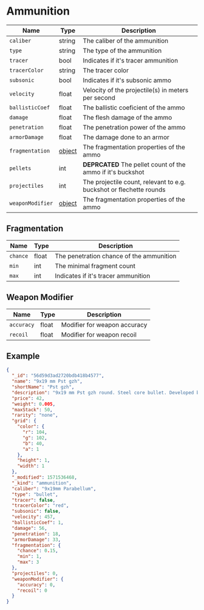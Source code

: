 # Ammunition

| Name  | Type   | Description          |
| ----- | ------ | -------------------- |
| `caliber` | string | The caliber of the ammunition |
| `type` | string | The type of the ammunition |
| `tracer` | bool | Indicates if it's tracer ammunition |
| `tracerColor` | string | The tracer color |
| `subsonic` | bool | Indicates if it's subsonic ammo |
| `velocity` | float | Velocity of the projectile(s) in meters per second |
| `ballisticCoef` | float | The ballistic coeficient of the ammo |
| `damage` | float | The flesh damage of the ammo |
| `penetration` | float | The penetration power of the ammo |
| `armorDamage` | float | The damage done to an armor |
| `fragmentation` | [object](#fragmentation) | The fragmentation properties of the ammo |
| `pellets` | int | **DEPRCATED** The pellet count of the ammo if it's buckshot |
| `projectiles` | int | The projectile count, relevant to e.g. buckshot or flechette rounds |
| `weaponModifier` | [object](#weapon-modifier) | The fragmentation properties of the ammo |

## Fragmentation
| Name  | Type   | Description          |
| ----- | ------ | -------------------- |
| `chance` | float | The penetration chance of the ammunition |
| `min` | int | The minimal fragment count |
| `max` | int | Indicates if it's tracer ammunition |

## Weapon Modifier
| Name  | Type   | Description          |
| ----- | ------ | -------------------- |
| `accuracy` | float | Modifier for weapon accuracy |
| `recoil` | float | Modifier for weapon recoil |

## Example
```JSON
{
  "_id": "56d59d3ad2720bdb418b4577",
  "name": "9x19 mm Pst gzh",
  "shortName": "Pst gzh",
  "description": "9x19 mm Pst gzh round. Steel core bullet. Developed by TSNIITOCHMASH in the early 90s. Bullet weight — 5,4 g, muzzle velocity — 445—470 m/s. It outperforms the commercially available 9×19 mm Parabellum ordnance and corresponds to the more powerful 9×19 mm NATO army rounds (9×19 +P). The bullet hits through 4 mm plate of St.3 steel at distance of 55 m.",
  "price": 42,
  "weight": 0.005,
  "maxStack": 50,
  "rarity": "none",
  "grid": {
    "color": {
      "r": 104,
      "g": 102,
      "b": 40,
      "a": 1
    },
    "height": 1,
    "width": 1
  },
  "_modified": 1571536468,
  "_kind": "ammunition",
  "caliber": "9x19mm Parabellum",
  "type": "bullet",
  "tracer": false,
  "tracerColor": "red",
  "subsonic": false,
  "velocity": 457,
  "ballisticCoef": 1,
  "damage": 56,
  "penetration": 18,
  "armorDamage": 33,
  "fragmentation": {
    "chance": 0.15,
    "min": 1,
    "max": 3
  },
  "projectiles": 0,
  "weaponModifier": {
    "accuracy": 0,
    "recoil": 0
  }
}
```

